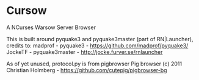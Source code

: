 Cursow
========

A NCurses Warsow Server Browser

This is built around pyquake3 and pyquake3master (part of RN|Launcher), credits to:
madprof - pyquake3 - https://github.com/madprof/pyquake3/
JockeTF - pyquake3master - http://jocke.furver.se/rnlauncher

As of yet unused, protocol.py is from pigbrowser
Pig browser (c) 2011 Christian Holmberg - https://github.com/cutepig/pigbrowser-bg
